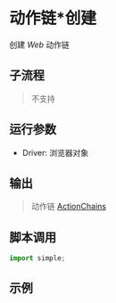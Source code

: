 # 动作链*创建 
创建 *Web* 动作链

## 子流程
> 不支持


## 运行参数

* Driver: 浏览器对象


## 输出

>    动作链 [ActionChains](../../types/ActionChains.md)


## 脚本调用

```python
import simple;

```

## 示例